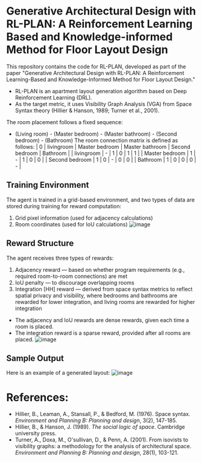 # Generative Architectural Design with RL-PLAN: A Reinforcement Learning Based and Knowledge-informed Method for Floor Layout Design

This repository contains the code for RL-PLAN, developed as part of the paper "Generative Architectural Design with RL-PLAN: A Reinforcement Learning-Based and Knowledge-Informed Method for Floor Layout Design."
* RL-PLAN is an apartment layout generation algorithm based on Deep Reinforcement Learning (DRL).
* As the target metric, it uses Visibility Graph Analysis (VGA) from Space Syntax theory (Hillier & Hanson, 1989; Turner et al., 2001).

The room placement follows a fixed sequence:
* (Living room) - (Master bedroom) - (Master bathroom) - (Second bedroom) - (Bathroom)
The room connection matrix is defined as follows:
| 0 | livingroom | Master bedroom | Master bathroom | Second bedroom | Bathroom |
| livingroom | - | 1 | 0 | 1 | 1 |
| Master bedroom | 1 | - | 1 | 0 | 0 |
| Second bedroom | 1 | 0 | - | 0 | 0 |
| Bathroom | 1 | 0 | 0 | 0 | - |

## Training Environment
The agent is trained in a grid-based environment, and two types of data are stored during training for reward computation:
1. Grid pixel information (used for adjacency calculations)
2. Room coordinates (used for IoU calculations)
![image](https://github.com/user-attachments/assets/156e9f1e-6504-4b1a-b212-b5e4ca041584)

## Reward Structure
The agent receives three types of rewards:
1. Adjacency reward — based on whether program requirements (e.g., required room-to-room connections) are met
2. IoU penalty — to discourage overlapping rooms
3. Integration [HH] reward — derived from space syntax metrics to reflect spatial privacy and visibility, where bedrooms and bathrooms are rewarded for lower integration, and living rooms are rewarded for higher integration

* The adjacency and IoU rewards are dense rewards, given each time a room is placed.
* The integration reward is a sparse reward, provided after all rooms are placed.
![image](https://github.com/user-attachments/assets/12d23d22-8653-4737-833d-aee3d997e214)

## Sample Output
Here is an example of a generated layout:
![image](https://github.com/user-attachments/assets/84373741-a631-4d2e-91fd-6979ad301ab3)


# References:
* Hillier, B., Leaman, A., Stansall, P., & Bedford, M. (1976). Space syntax. *Environment and Planning B: Planning and design*, 3(2), 147-185.
* Hillier, B., & Hanson, J. (1989). *The social logic of space*. Cambridge university press.
* Turner, A., Doxa, M., O'sullivan, D., & Penn, A. (2001). From isovists to visibility graphs: a methodology for the analysis of architectural space. *Environment and Planning B: Planning and design*, 28(1), 103-121.
